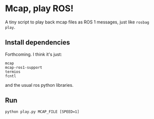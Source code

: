 # Mcap, play ROS!

A tiny script to play back mcap files as ROS 1 messages, just like `rosbag play`.

## Install dependencies

Forthcoming. I think it's just:
```
mcap
mcap-ros1-support
termios
fcntl
```
and the usual ros python libraries.

## Run

```
python play.py MCAP_FILE [SPEED=1]
```
